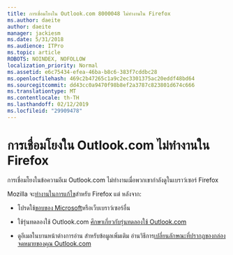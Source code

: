 ```yaml
---
title: การเชื่อมโยงใน Outlook.com 8000048 ไม่ทำงานใน Firefox
ms.author: daeite
author: daeite
manager: jackiesm
ms.date: 5/31/2018
ms.audience: ITPro
ms.topic: article
ROBOTS: NOINDEX, NOFOLLOW
localization_priority: Normal
ms.assetid: e6c75434-efea-46ba-b8c6-383f7cddbc28
ms.openlocfilehash: 469c2b47265c1a9c2ec3301375ac20eddf48bd64
ms.sourcegitcommit: dd43cc0a9470f98b8ef2a3787c823801d674c666
ms.translationtype: MT
ms.contentlocale: th-TH
ms.lasthandoff: 02/12/2019
ms.locfileid: "29909478"
---
```

# <a name="links-in-outlookcom-dont-work-in-firefox"></a>การเชื่อมโยงใน Outlook.com ไม่ทำงานใน Firefox

การเชื่อมโยงในข้อความอีเม Outlook.com ไม่ทำงานเมื่อพวกเขากำลังดูในเบราว์เซอร์ Firefox
  
Mozilla จะ[ทำงานในการแก้ไข](https://go.microsoft.com/fwlink/p/?linkid=2001502&amp;clcid=0x409)สำหรับ Firefox แต่ หลังจาก: 
  
- โปรดใช้[ขอบของ Microsoft](https://go.microsoft.com/fwlink/p/?linkid=2001503&amp;clcid=0x409)หรือเว็บเบราว์เซอร์อื่น 
    
- ใช้รุ่นทดลองใช้ Outlook.com [ศึกษาเกี่ยวกับรุ่นทดลองใช้ Outlook.com](https://go.microsoft.com/fwlink/p/?linkid=874356&amp;clcid=0x409)
    
- ดูอีเมลในบานหน้าต่างการอ่าน สำหรับข้อมูลเพิ่มเติม อ่านวิธีการ[เปลี่ยนลักษณะที่ปรากฏของกล่องจดหมายของคุณ Outlook.com](https://go.microsoft.com/fwlink/p/?linkid=2001401&amp;clcid=0x409)
    

